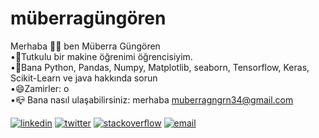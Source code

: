 # müberragüngören
Merhaba 👋🏻 ben Müberra Güngören       
•🔭Tutkulu bir makine öğrenimi öğrencisiyim.    
•💬Bana Python, Pandas, Numpy, Matplotlib, seaborn, Tensorflow, Keras, Scikit-Learn ve java hakkında sorun  
•😄Zamirler: o   
•📪 Bana nasıl ulaşabilirsiniz: merhaba muberragngrn34@gmail.com 

[![linkedin](https://img.shields.io/badge/Linkedin-000000?style=for-the-badge&logo=Linkedin&logoColor=blue)](https://www.linkedin.com/in/m%C3%BCberra-g%C3%BCng%C3%B6ren-74377423b/)
[![twitter](https://img.shields.io/badge/Twitter-000000?style=for-the-badge&logo=Linkedin&logoColor=blue)](https://twitter.com/MuberraGungoren)
[![stackoverflow](https://img.shields.io/badge/Stackoverflow-000000?style=for-the-badge&logo=Linkedin&logoColor=grey)](https://stackoverflow.com/users/22096451/muberragungoren)
[![email](https://img.shields.io/badge/muberragngrn34@gmail.com-000000?style=for-the-badge&logo=Linkedin&logoColor=red)](https://mail.google.com/mail/u/0/?ogbl#inbox?compose=new)


